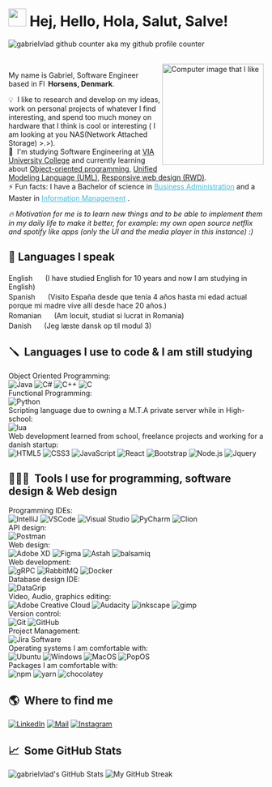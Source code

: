 # <img src="https://cdn.jsdelivr.net/gh/gabrielvlad/assets-cdn@main/PersonalGithubReadme/HandGreet.gif" width="35px" height="35px" />&nbsp;<b>Hej, Hello, Hola, Salut, Salve!</b>

<p align="left"> <img src="https://komarev.com/ghpvc/?username=gabrielvlad&label=Profile%20views&color=0e75b6&style=flat" alt="gabrielvlad github counter aka my github profile counter" /> </p>
<br>

<img alt="Computer image that I like" align="right" src="https://cdn.jsdelivr.net/gh/gabrielvlad/assets-cdn@main/PersonalGithubReadme/computer-illustration.png" width="200"/>
<p align="left">
  <p>My name is Gabriel, Software Engineer based in <img alt="Flag of Denmark" src="https://cdn.jsdelivr.net/gh/gabrielvlad/assets-cdn@main/PersonalGithubReadme/Flag_of_Denmark.svg" width="14px"/> <b>Horsens, Denmark</b>.</p>

💡 &nbsp;I like to research and develop on my ideas, work on personal projects of whatever I find interesting, and spend too
much money on hardware that I think is cool or interesting ( I am looking at you NAS(Network Attached Storage) >.>).\
🌱 &nbsp;I'm studying Software Engineering at <a href="https://www.via.dk/">VIA University College</a> and currently learning about <a href="https://en.wikipedia.org/wiki/Object-oriented_programming">Object-oriented programming</a>, <a href="https://en.wikipedia.org/wiki/Unified_Modeling_Language">Unified Modeling Language (UML)</a>, <a href="https://en.wikipedia.org/wiki/Responsive_web_design">Responsive web design (RWD)</a>.\
⚡ Fun facts: I have a Bachelor of science in <a style="color:#45b8d8" href="https://en.wikipedia.org/wiki/Business_administration" target="_blank"><u>Business Administration</u></a> and a Master in <a style="color:#45b8d8" href="https://en.wikipedia.org/wiki/Information_Management" target="_blank"><u>Information Management</u></a> .

_:fire:&nbsp;Motivation for me is to learn new things and to be able to implement them in my daily life to make it better, for example: my own open source netflix and spotify like apps (only the UI and the media player in this instance) :)_

## 💬&nbsp;Languages I speak

English <img src="https://cdn.jsdelivr.net/gh/gabrielvlad/assets-cdn@main/PersonalGithubReadme/Flag_of_the_United_Kingdom.svg" width="17px"/> (I have studied English for 10 years and now I am studying in English)<br>
Spanish <img src="https://cdn.jsdelivr.net/gh/gabrielvlad/assets-cdn@main/PersonalGithubReadme/Flag_of_Spain.svg" width="17px"/> (Visito España desde que tenía 4 años hasta mi edad actual porque mi madre vive allí desde hace 20 años.)<br>
Romanian <img src="https://cdn.jsdelivr.net/gh/gabrielvlad/assets-cdn@main/PersonalGithubReadme/Flag_of_Romania.svg" width="17"/> (Am locuit, studiat si lucrat in Romania)<br>
Danish <img src="https://cdn.jsdelivr.net/gh/gabrielvlad/assets-cdn@main/PersonalGithubReadme/Flag_of_Denmark.svg" width="17px"/> (Jeg læste dansk op til modul 3)

<!--- Maybe mention that I also understand French and German, but I can't speak them -->

## 🪛 &nbsp;Languages I use to code & I am still studying

<p>
    Object Oriented Programming:<br>
    <img alt="Java" src="https://img.shields.io/badge/-Java-007396?style=flat-square&logo=java&logoColor=white" />
    <img alt="C#" src="https://img.shields.io/badge/-C%23-239120?style=flat-square&logo=c-sharp&logoColor=white" />
    <img alt="C++" src="https://img.shields.io/badge/-C++-00599C?style=flat-square&logo=c%2B%2B&logoColor=white" />
    <img alt="C" src="https://img.shields.io/badge/-C-A8B9CC?style=flat-square&logo=c&logoColor=white" />
    <br>Functional Programming:<br>
    <img alt="Python" src="https://img.shields.io/badge/-Python-3776AB?style=flat-square&logo=python&logoColor=white" />
    <br>Scripting language due to owning a M.T.A private server while in High-school:<br>
    <img alt="lua" src="https://img.shields.io/badge/-Lua-2C2D72?style=flat-square&logo=lua&logoColor=white" />
    <br>Web development learned from school, freelance projects and working for a danish startup:<br>
    <img alt="HTML5" src="https://img.shields.io/badge/-HTML5-E34F26?style=flat-square&logo=html5&logoColor=white" />
    <img alt="CSS3" src="https://img.shields.io/badge/-CSS3-1572B6?style=flat-square&logo=css3" />
    <img alt="JavaScript" src="https://img.shields.io/badge/-JavaScript-black?style=flat-square&logo=javascript" />
    <img alt="React" src="https://img.shields.io/badge/-React-black?style=flat-square&logo=react" />
    <img alt="Bootstrap" src="https://img.shields.io/badge/-Bootstrap-563D7C?style=flat-square&logo=bootstrap" />
    <img alt="Node.js" src="https://img.shields.io/badge/-Node.js-black?style=flat-square&logo=Node.js" />
    <img alt="Jquery" src="https://img.shields.io/badge/-Jquerry-0769AD?style=flat-square&logo=jquery" />
</p>

## 👨🏻‍💻 &nbsp;Tools I use for programming, software design & Web design

<p>
Programming IDEs:<br>
<img alt="IntelliJ" src="https://img.shields.io/badge/-IntelliJ-000000?style=flat&logo=IntelliJ-IDEA&logoColor=white" />
<img alt="VSCode" src="https://img.shields.io/badge/-Visual_Studio_Code-0078D7?style=flat-square&logo=visual%20studio%20code&logoColor=white" />
<img alt="Visual Studio" src="https://img.shields.io/badge/-Visual_Studio-5C2D91?style=flat-square&logo=visual%20studio&logoColor=white" />
<img alt="PyCharm" src="https://img.shields.io/badge/-PyCharm-000000?style=flat-square&logo=pycharm&logoColor=white" />
<img alt="Clion" src="https://img.shields.io/badge/-Clion-000000?style=flat-square&logo=clion&logoColor=white" />
<br>API design:<br>
<img alt="Postman" src="https://img.shields.io/badge/-Postman-FF6C37?style=flat-square&logo=postman&logoColor=white" />
<br>Web design:<br>
<img alt="Adobe XD" src="https://img.shields.io/badge/-Adobe_XD-FF61F6?style=flat-square&logo=adobe-xd&logoColor=white" />
<img alt="Figma" src="https://img.shields.io/badge/-Figma-F24E1E?style=flat-square&logo=figma&logoColor=white" />
<img alt="Astah" src="https://img.shields.io/badge/-Astah-FF6C37?style=flat-square&logo=astah&logoColor=white" />
<img alt="balsamiq" src="https://img.shields.io/badge/-Balsamiq-FF6C37?style=flat-square&logo=balsamiq&logoColor=white" />
<br>Web development:<br>
<img alt="gRPC" src="https://img.shields.io/badge/-gRPC-FF6C37?style=flat-square&logo=grpc&logoColor=white" />
<img alt="RabbitMQ" src="https://img.shields.io/badge/-RabbitMQ-FF6C37?style=flat-square&logo=rabbitmq&logoColor=white" />
<img alt="Docker" src="https://img.shields.io/badge/-Docker-2496ED?style=flat-square&logo=docker&logoColor=white" />
<br>Database design IDE:<br>
<img alt="DataGrip" src="https://img.shields.io/badge/-DataGrip-000000?style=flat-square&logo=datagrip&logoColor=white" />
<br>Video, Audio, graphics editing:<br>
<img alt="Adobe Creative Cloud" src="https://img.shields.io/badge/-Adobe_Creative_Cloud-DA1F26?style=flat-square&logo=adobe-creative-cloud&logoColor=white" />
<img alt="Audacity" src="https://img.shields.io/badge/-Audacity-000000?style=flat-square&logo=audacity&logoColor=white" />
<img alt="inkscape" src="https://img.shields.io/badge/-Inkscape-000000?style=flat-square&logo=inkscape&logoColor=white" />
<img alt="gimp" src="https://img.shields.io/badge/-Gimp-5C5543?style=flat-square&logo=gimp&logoColor=white" />
<br>Version control:<br>
<img alt="Git" src="https://img.shields.io/badge/-Git-black?style=flat-square&logo=git" />
<img alt="GitHub" src="https://img.shields.io/badge/-GitHub-181717?style=flat-square&logo=github" />
<br>Project Management:<br>
<img alt="Jira Software" src="https://img.shields.io/badge/-Jira%20Software-0052CC?style=flat-square&logo=jira-software&logoColor=white" />
<br>Operating systems I am comfortable with:<br>
<img alt="Ubuntu" src="https://img.shields.io/badge/-Ubuntu-E95420?style=flat-square&logo=ubuntu&logoColor=white" />
<img alt="Windows" src="https://img.shields.io/badge/-Windows-0078D6?style=flat-square&logo=windows&logoColor=white" />
<img alt="MacOS" src="https://img.shields.io/badge/-MacOS-000000?style=flat-square&logo=apple&logoColor=white" />
<img alt="PopOS" src="https://img.shields.io/badge/-PopOS-48B9C7?style=flat-square&logo=popos&logoColor=white" />
<br>Packages I am comfortable with:<br>
<img alt="npm" src="https://img.shields.io/badge/-npm-CB3837?style=flat-square&logo=npm&logoColor=white" />
<img alt="yarn" src="https://img.shields.io/badge/-yarn-2C8EBB?style=flat-square&logo=yarn&logoColor=white" />
<img alt="chocolatey" src="https://img.shields.io/badge/-chocolatey-3581BA?style=flat-square&logo=chocolatey&logoColor=white" />
</p>

## 🌎 &nbsp;Where to find me

<p>
    <a href="https://www.linkedin.com/in/gabrielvlad22/" target="_blank"><img alt="LinkedIn" src="https://img.shields.io/badge/-Linkedin-%230077B5.svg?&style=for-the-badge&logo=linkedin&logoColor=white" /></a>
    <a href="mailto:gabriel.vlad@outlook.dk" target="_blank"><img alt="Mail" src="https://img.shields.io/badge/-Mail-%23D14836.svg?&style=for-the-badge&logo=gmail&logoColor=white" /></a>  
    <a href="https://www.instagram.com/gabriel.vlad22/" target="_blank"><img alt="Instagram" src="https://img.shields.io/badge/-Instagram-E4405F?style=for-the-badge&logo=instagram&logoColor=white" /></a>
</p>

## 📈 &nbsp;Some GitHub Stats

<span align="left"></span>

![gabrielvlad's GitHub Stats](https://github-readme-stats.vercel.app/api?username=gabrielvlad&show_icons=true&hide_border=true&bg_color=3D3D3D&title_color=00E6FE&icon_color=00E6FE&text_color=FFFFFF)
</span>
<span align="right">
![My GitHub Streak](http://github-readme-streak-stats.herokuapp.com?user=gabrielvlad&hide_border=true&theme=black-ice&background=3D3D3D&stroke=00E6FE)
</span>
